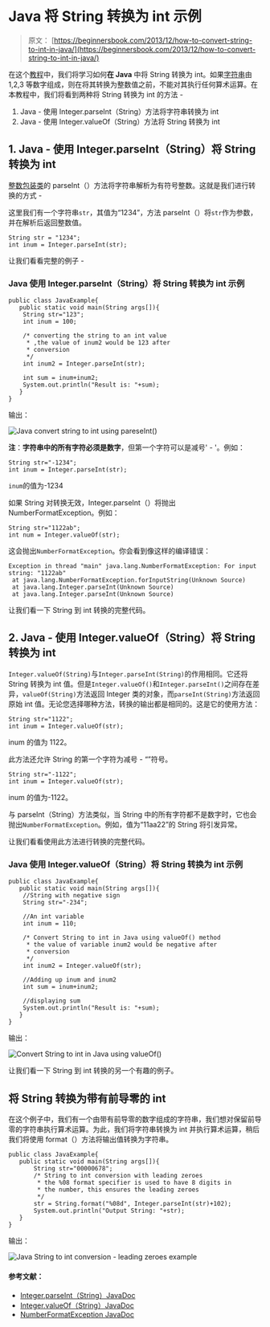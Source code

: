 # Java 将 String 转换为 int 示例

> 原文： [https://beginnersbook.com/2013/12/how-to-convert-string-to-int-in-java/](https://beginnersbook.com/2013/12/how-to-convert-string-to-int-in-java/)

在这个[教程](https://beginnersbook.com/java-tutorial-for-beginners-with-examples/)中，我们将学习如何**在 Java** 中将 String 转换为 int。如果[字符串](https://beginnersbook.com/2013/12/java-strings/)由 1,2,3 等数字组成，则在将其转换为整数值之前，不能对其执行任何算术运算。在本教程中，我们将看到两种将 String 转换为 int 的方法 -

1.  Java - 使用 Integer.parseInt（String）方法将字符串转换为 int
2.  Java - 使用 Integer.valueOf（String）方法将 String 转换为 int

## 1\. Java - 使用 Integer.parseInt（String）将 String 转换为 int

[整数包装类](https://beginnersbook.com/2017/09/wrapper-class-in-java/)的 parseInt（）方法将字符串解析为有符号整数。这就是我们进行转换的方式 -

这里我们有一个字符串`str`，其值为“1234”，方法 parseInt（）将`str`作为参数，并在解析后返回整数值。

```
String str = "1234";
int inum = Integer.parseInt(str);
```

让我们看看完整的例子 -

### Java 使用 Integer.parseInt（String）将 String 转换为 int 示例

```
public class JavaExample{
   public static void main(String args[]){
	String str="123";
	int inum = 100;

	/* converting the string to an int value
	 * ,the value of inum2 would be 123 after
	 * conversion
	 */
	int inum2 = Integer.parseInt(str);

	int sum = inum+inum2;
	System.out.println("Result is: "+sum);
   }
}

```

输出：

![Java convert string to int using pareseInt()](img/15ad7a02f95616523e93b7db64e2b71c.jpg)

**注**：**字符串中的所有字符必须是数字**，但第一个字符可以是减号' - '。例如：

```
String str="-1234";
int inum = Integer.parseInt(str);
```

`inum`的值为-1234

如果 String 对转换无效，Integer.parseInt（）将抛出 NumberFormatException。例如：

```
String str="1122ab";
int num = Integer.valueOf(str);
```

这会抛出`NumberFormatException`。你会看到像这样的编译错误：

```
Exception in thread "main" java.lang.NumberFormatException: For input string: "1122ab"
 at java.lang.NumberFormatException.forInputString(Unknown Source)
 at java.lang.Integer.parseInt(Unknown Source)
 at java.lang.Integer.parseInt(Unknown Source)
```

让我们看一下 String 到 int 转换的完整代码。

## 2\. Java - 使用 Integer.valueOf（String）将 String 转换为 int

`Integer.valueOf(String)`与`Integer.parseInt(String)`的作用相同。它还将 String 转换为 int 值。但是`Integer.valueOf()`和`Integer.parseInt()`之间存在差异，`valueOf(String)`方法返回 Integer 类的对象，而`parseInt(String)`方法返回原始 int 值。无论您选择哪种方法，转换的输出都是相同的。这是它的使用方法：

```
String str="1122";
int inum = Integer.valueOf(str);
```

inum 的值为 1122。

此方法还允许 String 的第一个字符为减号 - “”符号。

```
String str="-1122";
int inum = Integer.valueOf(str);
```

inum 的值为-1122。

与 parseInt（String）方法类似，当 String 中的所有字符都不是数字时，它也会抛出`NumberFormatException`。例如，值为“11aa22”的 String 将引发异常。

让我们看看使用此方法进行转换的完整代码。

### Java 使用 Integer.valueOf（String）将 String 转换为 int 示例

```
public class JavaExample{
   public static void main(String args[]){
	//String with negative sign
	String str="-234";

	//An int variable
	int inum = 110;

	/* Convert String to int in Java using valueOf() method
	 * the value of variable inum2 would be negative after 
	 * conversion
	 */
	int inum2 = Integer.valueOf(str);

	//Adding up inum and inum2
	int sum = inum+inum2;

	//displaying sum
	System.out.println("Result is: "+sum);
   }
}

```

输出：

![Convert String to int in Java using valueOf()](img/65b037450af907595aaa31b3fcf29d1a.jpg)

让我们看一下 String 到 int 转换的另一个有趣的例子。

## 将 String 转换为带有前导零的 int

在这个例子中，我们有一个由带有前导零的数字组成的字符串，我们想对保留前导零的字符串执行算术运算。为此，我们将字符串转换为 int 并执行算术运算，稍后我们将使用 format（）方法将输出值转换为字符串。

```
public class JavaExample{
   public static void main(String args[]){
       String str="00000678";
       /* String to int conversion with leading zeroes
        * the %08 format specifier is used to have 8 digits in
        * the number, this ensures the leading zeroes
        */
       str = String.format("%08d", Integer.parseInt(str)+102);
       System.out.println("Output String: "+str);
   }
}
```

输出：

![Java String to int conversion - leading zeroes example](img/75c6ac547c37a3f9f12e39cadef66928.jpg)

#### 参考文献：

*   [Integer.parseInt（String）JavaDoc](https://docs.oracle.com/javase/7/docs/api/java/lang/Integer.html#parseInt(java.lang.String))
*   [Integer.valueOf（String）JavaDoc](https://docs.oracle.com/javase/7/docs/api/java/lang/Integer.html#valueOf(java.lang.String))
*   [NumberFormatException JavaDoc](https://docs.oracle.com/javase/7/docs/api/java/lang/NumberFormatException.html)
